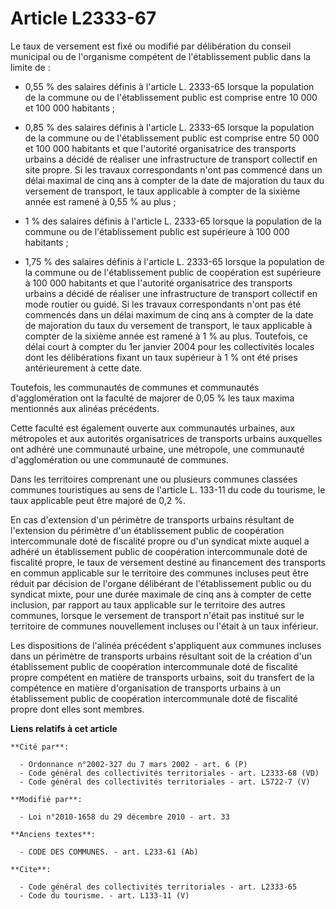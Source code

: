 # Article L2333-67

Le taux de versement est fixé ou modifié par délibération du conseil municipal ou de l'organisme compétent de l'établissement
public dans la limite de :

- 0,55 % des salaires définis à l'article L. 2333-65 lorsque la population de la commune ou de l'établissement public est
comprise entre 10 000 et 100 000 habitants ;

- 0,85 % des salaires définis à l'article L. 2333-65 lorsque la population de la commune ou de l'établissement public est
comprise entre 50 000 et 100 000 habitants et que l'autorité organisatrice des transports urbains a décidé de réaliser une
infrastructure de transport collectif en site propre. Si les travaux correspondants n'ont pas commencé dans un délai maximal
de cinq ans à compter de la date de majoration du taux du versement de transport, le taux applicable à compter de la sixième
année est ramené à 0,55 % au plus ;

- 1 % des salaires définis à l'article L. 2333-65 lorsque la population de la commune ou de l'établissement public est
supérieure à 100 000 habitants ;

- 1,75 % des salaires définis à l'article L. 2333-65 lorsque la population de la commune ou de l'établissement public de
coopération est supérieure à 100 000 habitants et que l'autorité organisatrice des transports urbains a décidé de réaliser
une infrastructure de transport collectif en mode routier ou guidé. Si les travaux correspondants n'ont pas été commencés
dans un délai maximum de cinq ans à compter de la date de majoration du taux du versement de transport, le taux applicable à
compter de la sixième année est ramené à 1 % au plus. Toutefois, ce délai court à compter du 1er janvier 2004 pour les
collectivités locales dont les délibérations fixant un taux supérieur à 1 % ont été prises antérieurement à cette date. 

Toutefois, les communautés de communes et communautés d'agglomération ont la faculté de majorer de 0,05 % les taux maxima
mentionnés aux alinéas précédents. 

Cette faculté est également ouverte aux communautés urbaines, aux métropoles et aux autorités organisatrices de transports
urbains auxquelles ont adhéré une communauté urbaine, une métropole, une communauté d'agglomération ou une communauté de
communes. 

Dans les territoires comprenant une ou plusieurs communes classées communes touristiques au sens de l'article L. 133-11 du
code du tourisme, le taux applicable peut être majoré de 0,2 %. 

En cas d'extension d'un périmètre de transports urbains résultant de l'extension du périmètre d'un établissement public de
coopération intercommunale doté de fiscalité propre ou d'un syndicat mixte auquel a adhéré un établissement public de
coopération intercommunale doté de fiscalité propre, le taux de versement destiné au financement des transports en commun
applicable sur le territoire des communes incluses peut être réduit par décision de l'organe délibérant de l'établissement
public ou du syndicat mixte, pour une durée maximale de cinq ans à compter de cette inclusion, par rapport au taux applicable
sur le territoire des autres communes, lorsque le versement de transport n'était pas institué sur le territoire de communes
nouvellement incluses ou l'était à un taux inférieur. 

Les dispositions de l'alinéa précédent s'appliquent aux communes incluses dans un périmètre de transports urbains résultant
soit de la création d'un établissement public de coopération intercommunale doté de fiscalité propre compétent en matière de
transports urbains, soit du transfert de la compétence en matière d'organisation de transports urbains à un établissement
public de coopération intercommunale doté de fiscalité propre dont elles sont membres.

**Liens relatifs à cet article**

	**Cité par**:

	  - Ordonnance n°2002-327 du 7 mars 2002 - art. 6 (P)
	  - Code général des collectivités territoriales - art. L2333-68 (VD)
	  - Code général des collectivités territoriales - art. L5722-7 (V)

	**Modifié par**:

	  - Loi n°2010-1658 du 29 décembre 2010 - art. 33

	**Anciens textes**:

	  - CODE DES COMMUNES. - art. L233-61 (Ab)

	**Cite**:

	  - Code général des collectivités territoriales - art. L2333-65
	  - Code du tourisme. - art. L133-11 (V)
